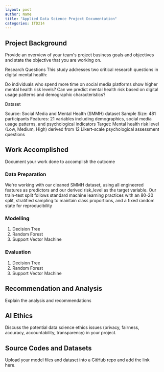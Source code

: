 ```yaml
---
layout: post
author: Name
title: "Applied Data Science Project Documentation"
categories: ITD214
---
```

## Project Background
Provide an overview of your team's project business goals and objectives and state the objective that you are working on. 

Research Questions
This study addresses two critical research questions in digital mental health:

Do individuals who spend more time on social media platforms show higher mental health risk levels?
Can we predict mental health risk based on digital usage patterns and demographic characteristics?

Dataset

Source: Social Media and Mental Health (SMMH) dataset
Sample Size: 481 participants
Features: 21 variables including demographics, social media usage patterns, and psychological indicators
Target: Mental health risk level (Low, Medium, High) derived from 12 Likert-scale psychological assessment questions

## Work Accomplished
Document your work done to accomplish the outcome

### Data Preparation
We're working with our cleaned SMMH dataset, using all engineered features as predictors and our derived risk_level as the target variable. Our train-test split follows standard machine learning practices with an 80-20 split, stratified sampling to maintain class proportions, and a fixed random state for reproducibility



### Modelling
1. Decision Tree
2. Random Forest
3. Support Vector Machine


### Evaluation
1. Decision Tree
2. Random Forest
3. Support Vector Machine


## Recommendation and Analysis
Explain the analysis and recommendations


## AI Ethics
Discuss the potential data science ethics issues (privacy, fairness, accuracy, accountability, transparency) in your project. 



## Source Codes and Datasets
Upload your model files and dataset into a GitHub repo and add the link here. 
